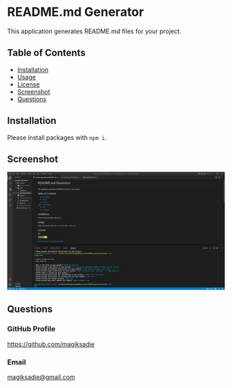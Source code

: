 # README.md Generator

This application generates README.md files for your project.

## Table of Contents

* [Installation](#installation)
* [Usage](#usage)
* [License](#license)
* [Screenshot](#screenshot)
* [Questions](#questions)

## Installation

Please install packages with `npm i`.

## Screenshot

![screenshot](/assets/images/README_screenshot.jpg)

## Questions

### GitHub Profile

https://github.com/magiksadie

### Email

magiksadie@gmail.com